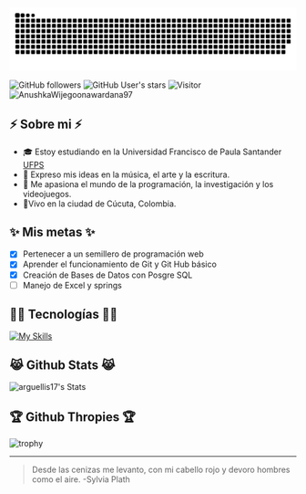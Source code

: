 <div align="center">
  <a href="https://1999azzar.github.io/1999AZZAR/">
    <img src="https://github.com/1999AZZAR/1999AZZAR/blob/readme/resources/img/grid-snake.svg" alt="snake">
  </a>
</div>


![GitHub followers](https://img.shields.io/github/followers/AnushkaWijegoonawardana97?style=social) ![GitHub User's stars](https://img.shields.io/github/stars/AnushkaWijegoonawardana97?style=social) ![Visitor](https://visitor-badge.laobi.icu/badge?page_id=AnushkaWijegoonawardana97.repoName) <img src="https://komarev.com/ghpvc/?username=AnushkaWijegoonawardana97" alt="AnushkaWijegoonawardana97" />

## ⚡ Sobre mi ⚡

- 🎓 Estoy estudiando en la Universidad Francisco de Paula Santander [UFPS ](https://ww2.ufps.edu.co/) 
- 🎸 Expreso mis ideas en la música, el arte y la escritura.  
- 🚀 Me apasiona el mundo de la programación, la investigación y los videojuegos.
- 🏡Vivo en la ciudad de Cúcuta, Colombia.

## ✨ Mis metas ✨
- [x] Pertenecer a un semillero de programación web
- [x] Aprender el funcionamiento de Git y Git Hub básico
- [X] Creación de Bases de Datos con Posgre SQL
- [ ] Manejo de Excel y springs

## 🧑‍💻 Tecnologías 🧑‍💻
[![My Skills](https://skillicons.dev/icons?i=js,html,css,postgres,tensorflow,py,notion,gmail,github,git,mysql,vscode,figma )](https://skillicons.dev)

## 😹 Github Stats 😹
![arguellis17's Stats](https://github-readme-stats.vercel.app/api?username=arguellis17&theme=dracula&show_icons=true&hide_border=true&count_private=true)  

## 🏆 Github Thropies 🏆
![trophy](https://github-profile-trophy.vercel.app/?username=ryo-ma&theme=onedark)

<hr>
 
> Desde las cenizas me levanto, con mi cabello rojo y devoro hombres como el aire. -Sylvia Plath
  

<!--
**Arguellis17/arguellis17** is a ✨ _special_ ✨ repository because its `README.md` (this file) appears on your GitHub profile.
-->
